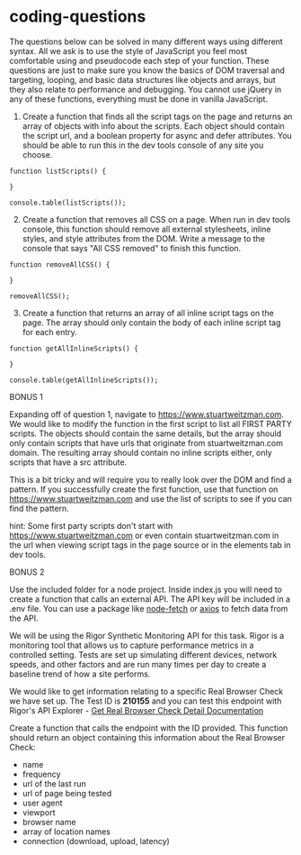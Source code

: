 # coding-questions

The questions below can be solved in many different ways using different syntax. All we ask is to use the style of JavaScript you feel most comfortable using and pseudocode each step of your function. These questions are just to make sure you know the basics of DOM traversal and targeting, looping, and basic data structures like objects and arrays, but they also relate to performance and debugging. You cannot use jQuery in any of these functions, everything must be done in vanilla JavaScript.

1. Create a function that finds all the script tags on the page and returns an array of objects with info about the scripts. Each object should contain the script url, and a boolean property for async and defer attributes. You should be able to run this in the dev tools console of any site you choose.
```
function listScripts() {

}

console.table(listScripts());

```

2. Create a function that removes all CSS on a page. When run in dev tools console, this function should remove all external stylesheets, inline styles, and style attributes from the DOM. Write a message to the console that says "All CSS removed" to finish this function.

```
function removeAllCSS() {

}

removeAllCSS();

```
3. Create a function that returns an array of all inline script tags on the page. The array should only contain the body of each inline script tag for each entry.

```
function getAllInlineScripts() {

}

console.table(getAllInlineScripts());
```

BONUS 1

Expanding off of question 1, navigate to https://www.stuartweitzman.com. We would like to modify the function in the first script to list all FIRST PARTY scripts. The objects should contain the same details, but the array should only contain scripts that have urls that originate from stuartweitzman.com domain. The resulting array should contain no inline scripts either, only scripts that have a src attribute.

This is a bit tricky and will require you to really look over the DOM and find a pattern.
If you successfully create the first function, use that function on https://www.stuartweitzman.com and use the list of scripts to see if you can find the pattern.

hint: Some first party scripts don't start with https://www.stuartweitzman.com or even contain stuartweitzman.com in the url when viewing script tags in the page source or in the elements tab in dev tools.

BONUS 2

Use the included folder for a node project. Inside index.js you will need to create a function that calls an external API. The API key will be included in a .env file. You can use a package like [node-fetch](https://www.npmjs.com/node-fetch) or [axios](https://www.npmjs.com/package/axios) to fetch data from the API.

We will be using the Rigor Synthetic Monitoring API for this task. Rigor is a monitoring tool that allows us to capture performance metrics in a controlled setting. Tests are set up simulating different devices, network speeds, and other factors and are run many times per day to create a baseline trend of how a site performs.

We would like to get information relating to a specific Real Browser Check we have set up. The Test ID is **210155** and you can test this endpoint with Rigor's API Explorer - [Get Real Browser Check Detail Documentation](https://monitoring-api.rigor.com/docs?url=%2Fv2%2Fdocs#!/Real_Browser_Checks/getRealBrowserCheck)

Create a function that calls the endpoint with the ID provided. This function should return an object containing this information about the Real Browser Check: 
- name
- frequency
- url of the last run
- url of page being tested
- user agent
- viewport
- browser name
- array of location names
- connection (download, upload, latency)